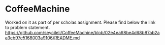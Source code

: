 # CoffeeMachine
Worked on it as part of per scholas assignment.
Please find below the link to problem statement.
https://github.com/seycileli/CoffeeMachine/blob/02e4ea98be4d68b87ab2aa3cb97e5168003a9106/README.md
